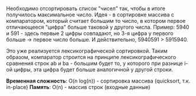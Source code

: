 Необходимо отсортировать список "чисел" так, чтобы в итоге получилось максимальное число. Идея - в сортировке массива с компаратором, который считает большим то число, в котором первое отличающееся "цифра" больше таковой у другого числа. Пример: 5940 и 591 - здесь первые 2 цифры совпадают, но 3-я цифра у первого больше -> первое число больше. И действительно, 5940591 > 5915940.

Это уже реализуется лексикографической сортировкой. Таким образом, компаратор строится на принципе лексикографического сравнения строк ab и ba - большим будет то, у которого при разнице i-ой цифры, эта цифра будет больше аналогичной у другой строки.

**Временная сложность**: O(n log(n)) - сортировка массива (quicksort, т.к. in-place)
**Память**: O(n) - массив строк (входные данные)
